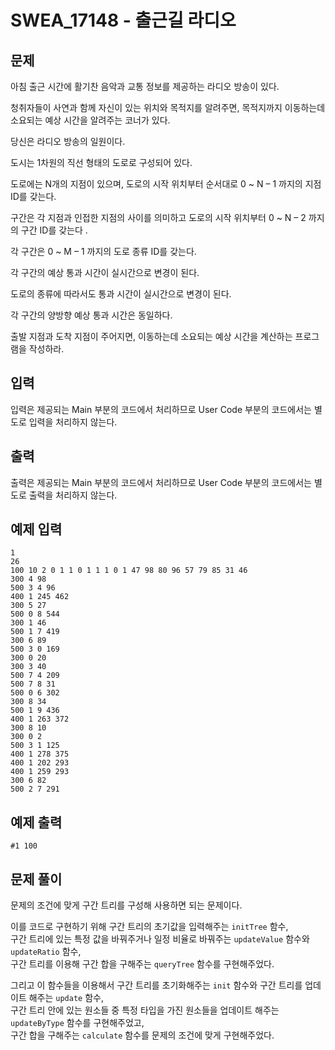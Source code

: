 # SWEA_17148 - 출근길 라디오

## 문제

아침 출근 시간에 활기찬 음악과 교통 정보를 제공하는 라디오 방송이 있다.

청취자들이 사연과 함께 자신이 있는 위치와 목적지를 알려주면, 목적지까지 이동하는데 소요되는 예상 시간을 알려주는 코너가 있다.

당신은 라디오 방송의 일원이다.

도시는 1차원의 직선 형태의 도로로 구성되어 있다.

도로에는 N개의 지점이 있으며, 도로의 시작 위치부터 순서대로 0 ~ N – 1 까지의 지점 ID를 갖는다.

구간은 각 지점과 인접한 지점의 사이를 의미하고 도로의 시작 위치부터 0 ~ N – 2 까지의 구간 ID를 갖는다 .

각 구간은 0 ~ M – 1 까지의 도로 종류 ID를 갖는다.

각 구간의 예상 통과 시간이 실시간으로 변경이 된다.

도로의 종류에 따라서도 통과 시간이 실시간으로 변경이 된다.

각 구간의 양방향 예상 통과 시간은 동일하다.

출발 지점과 도착 지점이 주어지면, 이동하는데 소요되는 예상 시간을 계산하는 프로그램을 작성하라.

## 입력

입력은 제공되는 Main 부분의 코드에서 처리하므로 User Code 부분의 코드에서는 별도로 입력을 처리하지 않는다.

## 출력

출력은 제공되는 Main 부분의 코드에서 처리하므로 User Code 부분의 코드에서는 별도로 출력을 처리하지 않는다.

## 예제 입력

```
1
26
100 10 2 0 1 1 0 1 1 1 0 1 47 98 80 96 57 79 85 31 46
300 4 98
500 3 4 96
400 1 245 462
300 5 27
500 0 8 544
300 1 46
500 1 7 419
300 6 89
500 3 0 169
300 0 20
300 3 40
500 7 4 209
500 7 8 31
500 0 6 302
300 8 34
500 1 9 436
400 1 263 372
300 8 10
300 0 2
500 3 1 125
400 1 278 375
400 1 202 293
400 1 259 293
300 6 82
500 2 7 291
```

## 예제 출력

```
#1 100
```

## 문제 풀이

문제의 조건에 맞게 구간 트리를 구성해 사용하면 되는 문제이다.

이를 코드로 구현하기 위해 구간 트리의 초기값을 입력해주는 `initTree` 함수,  
구간 트리에 있는 특정 값을 바꿔주거나 일정 비율로 바꿔주는 `updateValue` 함수와 `updateRatio` 함수,  
구간 트리를 이용해 구간 합을 구해주는 `queryTree` 함수를 구현해주었다.

그리고 이 함수들을 이용해서 구간 트리를 초기화해주는 `init` 함수와 구간 트리를 업데이트 해주는 `update` 함수,  
구간 트리 안에 있는 원소들 중 특정 타입을 가진 원소들을 업데이트 해주는 `updateByType` 함수를 구현해주었고,  
구간 합을 구해주는 `calculate` 함수를 문제의 조건에 맞게 구현해주었다.
